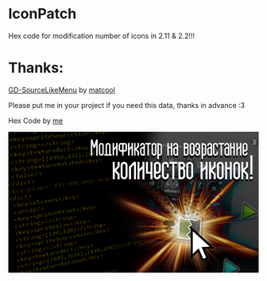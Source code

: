 # IconPatch 
Hex code for modification number of icons in 2.11 & 2.2!!!
# Thanks: 
[GD-SourceLikeMenu](https://github.com/matcool/GD-SourceLikeMenu?ysclid=lmuv55izmd263750843) by [matcool](https://github.com/matcool)

Please put me in your project if you need this data, thanks in advance :3

Hex Code by [me](https://www.youtube.com/@gmdguschin)

![](3.png)
